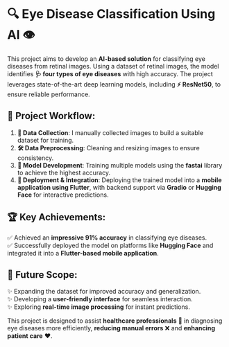 # 🔍 Eye Disease Classification Using AI 👁️

This project aims to develop an **AI-based solution** for classifying eye diseases from retinal images. Using a dataset of retinal images, the model identifies **🩺 four types of eye diseases** with high accuracy. The project leverages state-of-the-art deep learning models, including **⚡ ResNet50**, to ensure reliable performance.

## 🚀 Project Workflow:
1. **📸 Data Collection**: I manually collected images to build a suitable dataset for training.
2. **🛠️ Data Preprocessing**: Cleaning and resizing images to ensure consistency.
3. **🤖 Model Development**: Training multiple models using the **fastai** library to achieve the highest accuracy.
4. **📱 Deployment & Integration**: Deploying the trained model into a **mobile application using Flutter**, with backend support via **Gradio** or **Hugging Face** for interactive predictions.

## 🏆 Key Achievements:
✅ Achieved an **impressive 91% accuracy** in classifying eye diseases.  
✅ Successfully deployed the model on platforms like **Hugging Face** and integrated it into a **Flutter-based mobile application**.

## 🔮 Future Scope:
✨ Expanding the dataset for improved accuracy and generalization.  
✨ Developing a **user-friendly interface** for seamless interaction.  
✨ Exploring **real-time image processing** for instant predictions.  

This project is designed to assist **healthcare professionals** 🏥 in diagnosing eye diseases more efficiently, **reducing manual errors** ❌ and **enhancing patient care** ❤️.
